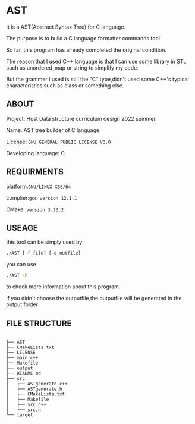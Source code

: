 # AST

It is a AST(Abstract Syntax Tree) for C language.

The purpose is to build a C language formatter commands tool.

So far, this program has already completed the original condition.

The reason that I used C++ language is that I can use some library in STL such as unordered_map or string to simplify my code.

But the grammer I used is still the "C" type,didn't used some C++'s typical characteristics such as class or something else.

## ABOUT

Project: Hust Data structure curriculum design 2022 summer.

Name: AST tree builder of C language

License: `GNU GENERAL PUBLIC LICENSE V3.0`

Developing language: C

## REQUIRMENTS

platform:`GNU/LINUX X86/64`

complier:`gcc version 12.1.1`

CMake :`version 3.23.2`

## USEAGE

this tool can be simply used by:

```bash
./AST [-f file] [-o outfile]
```

you can use

```bash
./AST -h
```

to check more information about this program.

if you didn't choose the outputfile,the outputfile will be generated in the output folder

## FILE STRUCTURE

```
.
├── AST
├── CMakeLists.txt
├── LICENSE
├── main.c++
├── Makefile
├── output
├── README.md
├── src
│   ├── ASTgenerate.c++
│   ├── ASTgenerate.h
│   ├── CMakeLists.txt
│   ├── Makefile
│   ├── src.c++
│   └── src.h
└── target
```
